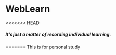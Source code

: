 WebLearn
===
<<<<<<< HEAD
##### It's just a matter of recording individual learning.
=======
This is for personal study
